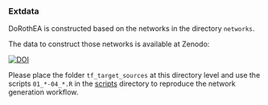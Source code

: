 ### Extdata

DoRothEA is constructed based on the networks in the directory `networks`.  

The data to construct those networks is available at Zenodo:

[![DOI](https://zenodo.org/badge/DOI/10.5281/zenodo.3713238.svg)](https://doi.org/10.5281/zenodo.3713238)

Please place the folder `tf_target_sources` at this directory level and use the scripts `01_*-04_*.R` in the [scripts](https://github.com/saezlab/dorothea/tree/master/inst/scripts) directory to reproduce the network generation workflow.
